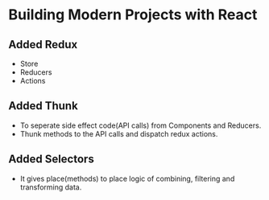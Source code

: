 # Building Modern Projects with React

## Added Redux

- Store
- Reducers
- Actions

## Added Thunk

- To seperate side effect code(API calls) from Components and Reducers.
- Thunk methods to the API calls and dispatch redux actions.

## Added Selectors

- It gives place(methods) to place logic of combining, filtering and transforming data.
